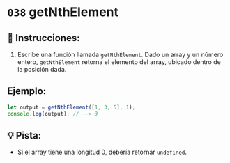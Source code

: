 # `038` getNthElement

## 📝 Instrucciones:

1. Escribe una función llamada `getNthElement`. Dado un array y un número entero, `getNthElement` retorna el elemento del array, ubicado dentro de la posición dada.

## Ejemplo:

```Javascript
let output = getNthElement([1, 3, 5], 1);
console.log(output); // --> 3
```

## 💡 Pista:

+ Si el array tiene una longitud 0, debería retornar `undefined`.
